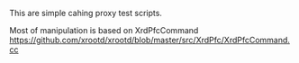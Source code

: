 This are simple cahing proxy test scripts.

Most of manipulation is based on XrdPfcCommand
https://github.com/xrootd/xrootd/blob/master/src/XrdPfc/XrdPfcCommand.cc
